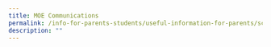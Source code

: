 ```yaml
---
title: MOE Communications
permalink: /info-for-parents-students/useful-information-for-parents/schoolbag
description: ""
---
```


